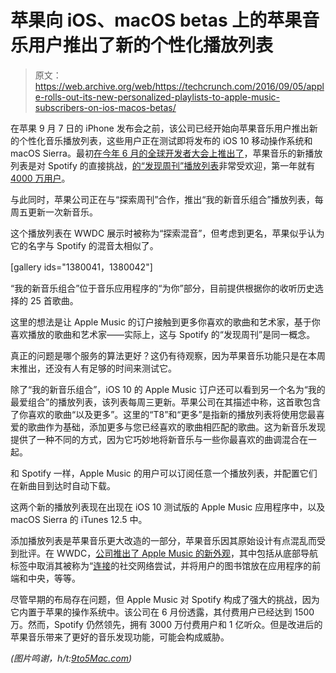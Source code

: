 # 苹果向 iOS、macOS betas  上的苹果音乐用户推出了新的个性化播放列表

> 原文：<https://web.archive.org/web/https://techcrunch.com/2016/09/05/apple-rolls-out-its-new-personalized-playlists-to-apple-music-subscribers-on-ios-macos-betas/>

在苹果 9 月 7 日的 iPhone 发布会之前，该公司已经开始向苹果音乐用户推出新的个性化音乐播放列表，这些用户正在测试即将发布的 iOS 10 移动操作系统和 macOS Sierra。最初[在今年 6 月的全球开发者大会上推出了](https://web.archive.org/web/20230404170607/https://techcrunch.com/2016/06/13/live-from-apples-keynote-at-wwdc-2016/)，苹果音乐的新播放列表是对 Spotify 的直接挑战，[的“发现周刊”播放列表](https://web.archive.org/web/20230404170607/https://techcrunch.com/2016/05/25/playlists-not-blogs/)非常受欢迎，第一年就有[4000 万用户](https://web.archive.org/web/20230404170607/https://techcrunch.com/2016/08/05/spotify-release-radar/)。

与此同时，苹果公司正在与“探索周刊”合作，推出“我的新音乐组合”播放列表，每周五更新一次新音乐。

这个播放列表在 WWDC 展示时被称为“探索混音”，但考虑到更名，苹果似乎认为它的名字与 Spotify 的混音太相似了。

[gallery ids="1380041，1380042"]

“我的新音乐组合”位于音乐应用程序的“为你”部分，目前提供根据你的收听历史选择的 25 首歌曲。

这里的想法是让 Apple Music 的订户接触到更多你喜欢的歌曲和艺术家，基于你喜欢播放的歌曲和艺术家——实际上，这与 Spotify 的“发现周刊”是同一概念。

真正的问题是哪个服务的算法更好？这仍有待观察，因为苹果音乐功能只是在本周末推出，还没有人有足够的时间来测试它。

除了“我的新音乐组合”，iOS 10 的 Apple Music 订户还可以看到另一个名为“我的最爱组合”的播放列表，该列表每周三更新。苹果公司在其描述中称，这首歌包含了你喜欢的歌曲“以及更多”。这里的“T8”和“更多”是指新的播放列表将使用您最喜爱的歌曲作为基础，添加更多与您已经喜欢的歌曲相匹配的歌曲。这为新音乐发现提供了一种不同的方式，因为它巧妙地将新音乐与一些你最喜欢的曲调混合在一起。

和 Spotify 一样，Apple Music 的用户可以订阅任意一个播放列表，并配置它们在新曲目到达时自动下载。

这两个新的播放列表现在出现在 iOS 10 测试版的 Apple Music 应用程序中，以及 macOS Sierra 的 iTunes 12.5 中。

添加播放列表是苹果音乐更大改造的一部分，苹果音乐因其原始设计有点混乱而受到批评。在 WWDC，[公司推出了 Apple Music 的新外观](https://web.archive.org/web/20230404170607/http://www.wired.com/2016/06/apple-musics-new-look-clean-karaoke-friendly/)，其中包括从底部导航标签中取消其被称为“[连接](https://web.archive.org/web/20230404170607/https://techcrunch.com/tag/apple-connect/)的社交网络尝试，并将用户的图书馆放在应用程序的前端和中央，等等。

尽管早期的布局存在问题，但 Apple Music 对 Spotify 构成了强大的挑战，因为它内置于苹果的操作系统中。该公司在 6 月份透露，其付费用户已经达到 1500 万。然而，Spotify 仍然领先，拥有 3000 万付费用户和 1 亿听众。但是改进后的苹果音乐带来了更好的音乐发现功能，可能会构成威胁。

*(图片鸣谢，h/t:[9to5Mac.com](https://web.archive.org/web/20230404170607/https://9to5mac.com/2016/09/02/ios-10-macos-sierra-apple-music-personalized-playlist))*